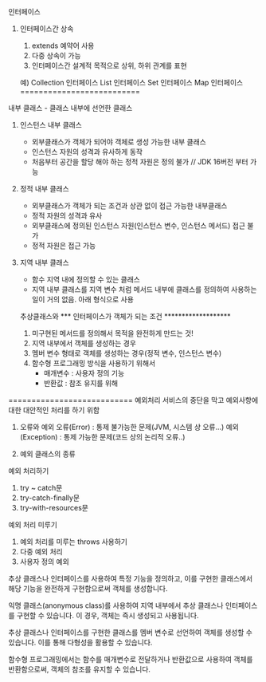 인터페이스 
1. 인터페이스간 상속
    1) extends 예약어 사용
    2) 다중 상속이 가능
    3) 인터페이스간 설계적 목적으로 상위, 하위 관계를 표현
    
    예) 
        Collection 인터페이스
            List 인터페이스
            Set 인터페이스
        Map 인터페이스
==========================

내부 클래스
    - 클래스 내부에 선언한 클래스

1. 인스턴스 내부 클래스 
    - 외부클래스가 객체가 되어야 객체로 생성 가능한 내부 클래스
    - 인스턴스 자원의 성격과 유사하게 동작
    - 처음부터 공간을 할당 해야 하는 정적 자원은 정의 불가 // JDK 16버전 부터 가능

2. 정적 내부 클래스 
    - 외부클래스가 객체가 되는 조건과 상관 없이 접근 가능한 내부클래스
    - 정적 자원의 성격과 유사
    - 외부클래스에 정의된 인스턴스 자원(인스턴스 변수, 인스턴스 메서드) 접근 불가
    - 정적 자원은 접근 가능

3. 지역 내부 클래스 
    - 함수 지역 내에 정의할 수 있는 클래스
    - 지역 내부 클래스를 지역 변수 처럼 메서드 내부에 클래스를 정의하여 사용하는일이 거의 없음. 
    아래 형식으로 사용

    추상클래스와   *** 인터페이스가 객체가 되는 조건 *******************
    1) 미구현된 메서드를 정의해서 목적을 완전하게 만드는 것!
    2) 지역 내부에서 객체를 생성하는 경우
    3) 멤버 변수 형태로 객체를 생성하는 경우(정적 변수, 인스턴스 변수)
    4) 함수형 프로그래밍 방식을 사용하기 위해서
        - 매개변수 : 사용자 정의 기능
        - 반환값 : 참조 유지를 위해


===========================
예외처리
    서비스의 중단을 막고 예외사항에 대한 대안적인 처리를 하기 위함

1. 오류와 예외
    오류(Error) : 통제 불가능한 문제(JVM, 시스템 상 오류...)
    예외(Exception) : 통제 가능한 문제(코드 상의 논리적 오류..)

2. 예외 클래스의 종류

예외 처리하기
1. try ~ catch문
2. try-catch-finally문
3. try-with-resources문


예외 처리 미루기
1. 예외 처리를 미루는 throws 사용하기
2. 다중 예외 처리
3. 사용자 정의 예외



추상 클래스나 인터페이스를 사용하여 특정 기능을 정의하고, 이를 구현한 클래스에서 해당 기능을 완전하게 구현함으로써 객체를 생성합니다.

익명 클래스(anonymous class)를 사용하여 지역 내부에서 추상 클래스나 인터페이스를 구현할 수 있습니다. 이 경우, 객체는 즉시 생성되고 사용됩니다.

추상 클래스나 인터페이스를 구현한 클래스를 멤버 변수로 선언하여 객체를 생성할 수 있습니다. 이를 통해 다형성을 활용할 수 있습니다.

함수형 프로그래밍에서는 함수를 매개변수로 전달하거나 반환값으로 사용하여 객체를 반환함으로써, 객체의 참조를 유지할 수 있습니다.